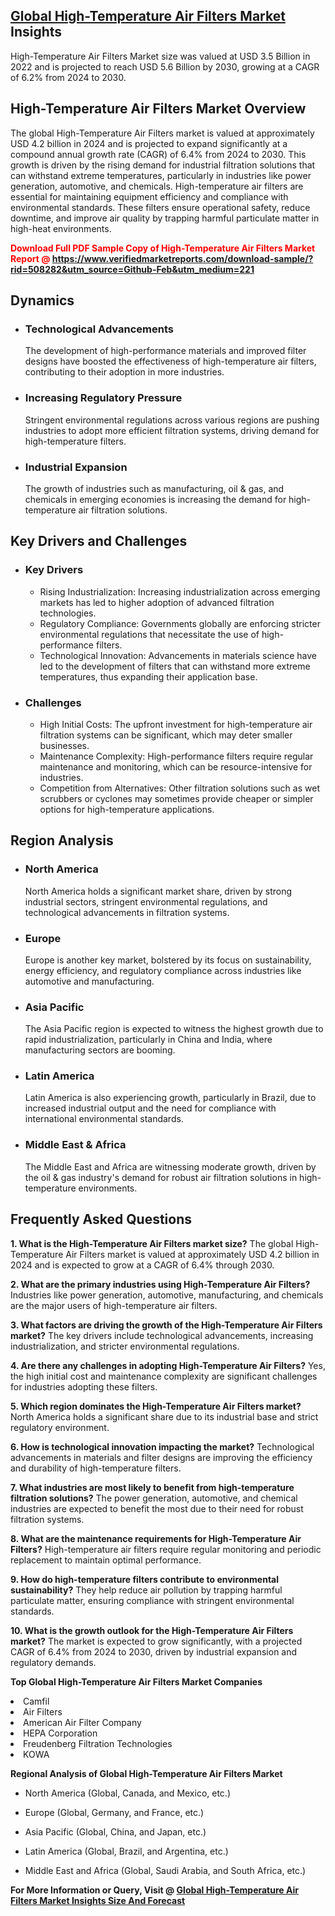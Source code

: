 <h2><a href="https://www.verifiedmarketreports.com/download-sample/?rid=508282&amp;utm_source=Github&amp;utm_medium=221" target="_blank">Global High-Temperature Air Filters Market</a> Insights</h2><p>High-Temperature Air Filters Market size was valued at USD 3.5 Billion in 2022 and is projected to reach USD 5.6 Billion by 2030, growing at a CAGR of 6.2% from 2024 to 2030.</p><p> <h2>High-Temperature Air Filters Market Overview</h2> <p>The global High-Temperature Air Filters market is valued at approximately USD 4.2 billion in 2024 and is projected to expand significantly at a compound annual growth rate (CAGR) of 6.4% from 2024 to 2030. This growth is driven by the rising demand for industrial filtration solutions that can withstand extreme temperatures, particularly in industries like power generation, automotive, and chemicals. High-temperature air filters are essential for maintaining equipment efficiency and compliance with environmental standards. These filters ensure operational safety, reduce downtime, and improve air quality by trapping harmful particulate matter in high-heat environments.</p> <p><strong><p><span class=""><span style="color: #ff0000;"><strong>Download Full PDF Sample Copy of High-Temperature Air Filters Market Report</strong> @ </span><a href="https://www.verifiedmarketreports.com/download-sample/?rid=508282&amp;utm_source=Github-Feb&amp;utm_medium=221" target="_blank">https://www.verifiedmarketreports.com/download-sample/?rid=508282&amp;utm_source=Github-Feb&amp;utm_medium=221</a></span></p></strong></p> <h2>Dynamics</h2> <ul> <li><h3>Technological Advancements</h3> The development of high-performance materials and improved filter designs have boosted the effectiveness of high-temperature air filters, contributing to their adoption in more industries.</li> <li><h3>Increasing Regulatory Pressure</h3> Stringent environmental regulations across various regions are pushing industries to adopt more efficient filtration systems, driving demand for high-temperature filters.</li> <li><h3>Industrial Expansion</h3> The growth of industries such as manufacturing, oil & gas, and chemicals in emerging economies is increasing the demand for high-temperature air filtration solutions.</li> </ul> <h2>Key Drivers and Challenges</h2> <ul> <li><h3>Key Drivers</h3> <ul> <li>Rising Industrialization: Increasing industrialization across emerging markets has led to higher adoption of advanced filtration technologies.</li> <li>Regulatory Compliance: Governments globally are enforcing stricter environmental regulations that necessitate the use of high-performance filters.</li> <li>Technological Innovation: Advancements in materials science have led to the development of filters that can withstand more extreme temperatures, thus expanding their application base.</li> </ul> </li> <li><h3>Challenges</h3> <ul> <li>High Initial Costs: The upfront investment for high-temperature air filtration systems can be significant, which may deter smaller businesses.</li> <li>Maintenance Complexity: High-performance filters require regular maintenance and monitoring, which can be resource-intensive for industries.</li> <li>Competition from Alternatives: Other filtration solutions such as wet scrubbers or cyclones may sometimes provide cheaper or simpler options for high-temperature applications.</li> </ul> </li> </ul> <h2>Region Analysis</h2> <ul> <li><h3>North America</h3> North America holds a significant market share, driven by strong industrial sectors, stringent environmental regulations, and technological advancements in filtration systems.</li> <li><h3>Europe</h3> Europe is another key market, bolstered by its focus on sustainability, energy efficiency, and regulatory compliance across industries like automotive and manufacturing.</li> <li><h3>Asia Pacific</h3> The Asia Pacific region is expected to witness the highest growth due to rapid industrialization, particularly in China and India, where manufacturing sectors are booming.</li> <li><h3>Latin America</h3> Latin America is also experiencing growth, particularly in Brazil, due to increased industrial output and the need for compliance with international environmental standards.</li> <li><h3>Middle East & Africa</h3> The Middle East and Africa are witnessing moderate growth, driven by the oil & gas industry's demand for robust air filtration solutions in high-temperature environments.</li> </ul> <h2>Frequently Asked Questions</h2> <p><strong>1. What is the High-Temperature Air Filters market size?</strong> The global High-Temperature Air Filters market is valued at approximately USD 4.2 billion in 2024 and is expected to grow at a CAGR of 6.4% through 2030.</p> <p><strong>2. What are the primary industries using High-Temperature Air Filters?</strong> Industries like power generation, automotive, manufacturing, and chemicals are the major users of high-temperature air filters.</p> <p><strong>3. What factors are driving the growth of the High-Temperature Air Filters market?</strong> The key drivers include technological advancements, increasing industrialization, and stricter environmental regulations.</p> <p><strong>4. Are there any challenges in adopting High-Temperature Air Filters?</strong> Yes, the high initial cost and maintenance complexity are significant challenges for industries adopting these filters.</p> <p><strong>5. Which region dominates the High-Temperature Air Filters market?</strong> North America holds a significant share due to its industrial base and strict regulatory environment.</p> <p><strong>6. How is technological innovation impacting the market?</strong> Technological advancements in materials and filter designs are improving the efficiency and durability of high-temperature filters.</p> <p><strong>7. What industries are most likely to benefit from high-temperature filtration solutions?</strong> The power generation, automotive, and chemical industries are expected to benefit the most due to their need for robust filtration systems.</p> <p><strong>8. What are the maintenance requirements for High-Temperature Air Filters?</strong> High-temperature air filters require regular monitoring and periodic replacement to maintain optimal performance.</p> <p><strong>9. How do high-temperature filters contribute to environmental sustainability?</strong> They help reduce air pollution by trapping harmful particulate matter, ensuring compliance with stringent environmental standards.</p> <p><strong>10. What is the growth outlook for the High-Temperature Air Filters market?</strong> The market is expected to grow significantly, with a projected CAGR of 6.4% from 2024 to 2030, driven by industrial expansion and regulatory demands.</p> </p><p><strong>Top Global High-Temperature Air Filters Market Companies</strong></p><div data-test-id=""><p><li>Camfil</li><li> Air Filters</li><li> American Air Filter Company</li><li> HEPA Corporation</li><li> Freudenberg Filtration Technologies</li><li> KOWA</li></p><div><strong>Regional Analysis of&nbsp;Global High-Temperature Air Filters Market</strong></div><ul><li dir="ltr"><p dir="ltr">North America&nbsp;(Global, Canada, and Mexico, etc.)</p></li><li dir="ltr"><p dir="ltr">Europe (Global, Germany, and France, etc.)</p></li><li dir="ltr"><p dir="ltr">Asia Pacific&nbsp;(Global, China, and Japan, etc.)</p></li><li dir="ltr"><p dir="ltr">Latin America&nbsp;(Global, Brazil, and Argentina, etc.)</p></li><li dir="ltr">Middle East and Africa&nbsp;(Global, Saudi Arabia, and South Africa, etc.)</li></ul><p><strong>For More Information or Query, Visit @&nbsp;</strong><strong><a href="https://www.verifiedmarketreports.com/product/high-temperature-air-filters-market/?utm_source=Github&amp;utm_medium=221" target="_blank">Global High-Temperature Air Filters Market Insights Size And Forecast</a></strong></p></div>
